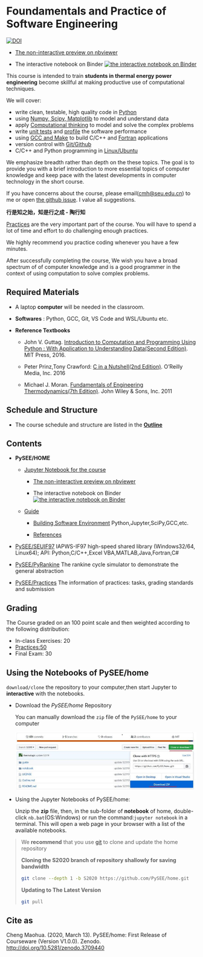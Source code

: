 
# Foundamentals and Practice of Software Engineering

[![DOI](https://zenodo.org/badge/43438544.svg)](https://zenodo.org/badge/latestdoi/43438544)

* [The non-interactive preview on nbviewer](http://nbviewer.ipython.org/github/PySEE/home/tree/S2020/notebook/) 

* The interactive notebook on Binder [![the interactive notebook on Binder](https://mybinder.org/badge_logo.svg)](https://mybinder.org/v2/gh/PySEE/home/S2020)

This course is intended to train **students in thermal energy power engineering** become skillful at making productive use of computational techniques. 

We will cover: 

* write clean, testable, high quality code in [Python](https://www.python.org/)
* using [Numpy, Scipy, Matplotlib](https://www.scipy.org/) to model and understand data
* apply [Computational thinking](https://baike.baidu.com/item/计算思维) to model and solve the complex problems
* write [unit tests](https://baike.baidu.com/item/单元测试) and [profile](https://baike.baidu.com/item/性能分析) the software performance
* using [GCC and Make](https://gcc.gnu.org/) to build C/C++ and [Fortran](https://baike.baidu.com/item/FORTRAN语言) applications
* version control with [Git/Github](https://git-scm.com/) 
* C/C++ and Python programming in [Linux/Ubuntu](https://www.ubuntu.com/)

We emphasize breadth rather than depth on the these topics. The goal is to provide you with a brief introduction to more essential topics of computer knowledge and keep pace with the latest developments in computer technology in the short course. 

If you have concerns about the course, please email(cmh@seu.edu.cn) to me or open [the github issue](https://github.com/PySEE/home/issues). I value all suggestions.

**行是知之始，知是行之成 - 陶行知**

[Practices](https://github.com/PySEE/Practices/) are the very important part of the course. You will have to spend a lot of time and effort to do challenging enough practices.

We highly recommend you practice coding whenever you have a few minutes.

After successfully completing the course, We wish you have a broad spectrum of of computer knowledge and is a good programmer in the context of using computation to solve complex problems.

## Required Materials

* A laptop **computer** will be needed in the classroom.

* **Softwares** : Python, GCC, Git, VS Code and WSL/Ubuntu etc.
   
* **Reference Textbooks**

   * John V. Guttag. [Introduction to Computation and Programming Using Python : With Application to Understanding Data(Second Edition)](https://mitpress.mit.edu/books/introduction-computation-and-programming-using-python-second-edition). MIT Press, 2016.
  
   * Peter Prinz,Tony Crawford: [C in a Nutshell(2nd Edition)](https://github.com/oreillymedia/c-in-a-nutshell-2E). O’Reilly Media, Inc. 2016

   * Michael J. Moran. [Fundamentals of Engineering Thermodynamics(7th Edition)](https://github.com/FOSSEE/Python-Textbook-Companions/tree/master/Fundamental_of_Thermodynamics_by_Moran_and_Shapiro). John Wiley & Sons, Inc. 2011

## Schedule and Structure

* The course schedule and structure are listed in the [**Outline**](./Outline.md)

## Contents

* **PySEE/HOME**
   
   * [Jupyter Notebook for the course](./notebook) 

      * [The non-interactive preview on nbviewer](http://nbviewer.ipython.org/github/PySEE/home/tree/S2020/notebook/) 

      * The interactive notebook on Binder [![the interactive notebook on Binder](https://mybinder.org/badge_logo.svg)](https://mybinder.org/v2/gh/PySEE/home/S2020)
    
   * [Guide](./guide)  

      * [Building Software Environment](./guide/doc/BuildingSoftwareEnvironment.md) Python,Jupyter,SciPy,GCC,etc.
      
      * [References](./guide/doc/References.md)

* [PySEE/SEUIF97](https://github.com/PySEE/SEUIF97) IAPWS-IF97 high-speed shared library (Windows32/64, Linux64); API: Python,C/C++,Excel VBA,MATLAB,Java,Fortran,C#

* [PySEE/PyRankine](https://github.com/PySEE/PyRankine) The rankine cycle simulator to demonstrate the general abstraction 

* [PySEE/Practices](https://github.com/PySEE/Practices) The information of practices: tasks, grading standards and submission

## Grading

The Course graded on an 100 point scale and then weighted according to the following distribution:

  * In-class Exercises: 20
  * [Practices:50](https://github.com/PySEE/Practices/)
  * Final Exam: 30

## Using the Notebooks of PySEE/home 

`download/clone` the repository to your computer,then start Jupyter to  **interactive** with the notebooks.

* Download the *PySEE/home* Repository  

  You can manually download the `zip` file of the `PySEE/home` to your computer

  ![download](./guide/doc/img/downloadhome.jpg)

* Using the Jupyter Notebooks of PySEE/home:  

   Unzip the **zip** file, then, in the sub-folder of **notebook** of home, double-click `nb.bat`(OS:Windows) or run the command:`jupyter notebook` in a terminal. This will open a web page in your browser with a list of the available notebooks.

>We **recommend** that you use [git](https://git-scm.com/) to clone and update the home repository
>
>**Cloning the S2020 branch of repository shallowly for saving bandwidth**
>
>```bash
>git clone --depth 1 -b S2020 https://github.com/PySEE/home.git
>```
>**Updating to The Latest Version**
>
>```bash
>git pull
>```

## Cite as

Cheng Maohua. (2020, March 13). PySEE/home: First Release of Courseware (Version V1.0.0). Zenodo. http://doi.org/10.5281/zenodo.3709440
